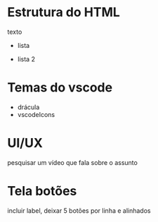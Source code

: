 # Estrutura do HTML
texto
- lista
* lista 2
# Temas do vscode
- drácula
- vscodeIcons
# UI/UX
pesquisar um vídeo que fala sobre o assunto

# Tela botões
incluir label, deixar 5 botões por linha e alinhados